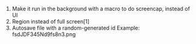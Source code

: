 1. Make it run in the background with a macro to do screencap, instead of UI
2. Region instead of full screen[1]
3. Autosave file with a random-generated id
Example: fsdJDF345Nd9fs8n3.png
